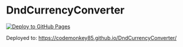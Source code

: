 # DndCurrencyConverter

[![Deploy to GitHub Pages](https://github.com/codemonkey85/DndCurrencyConverter/actions/workflows/main.yml/badge.svg)](https://github.com/codemonkey85/DndCurrencyConverter/actions/workflows/main.yml)

Deployed to: https://codemonkey85.github.io/DndCurrencyConverter/
